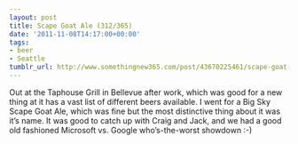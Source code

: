 ```yaml
---
layout: post
title: Scape Goat Ale (312/365)
date: '2011-11-08T14:17:00+00:00'
tags:
- beer
- Seattle
tumblr_url: http://www.somethingnew365.com/post/43670225461/scape-goat-ale-312365
---
```

Out at the Taphouse Grill in Bellevue after work, which was good for a new thing at it has a vast list of different beers available.
I went for a Big Sky Scape Goat Ale, which was fine but the most distinctive thing about it was it’s name.
It was good to catch up with Craig and Jack, and we had a good old fashioned Microsoft vs. Google who’s-the-worst showdown :-)

